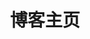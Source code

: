 ---
home: true
layout: BlogHome
icon: home
title: 博客主页
heroImage:  /logo.png
heroText: 嗨
heroFullScreen: true
bgImage: /seacover.JPG
tagline: 去海边 在海边
footer: 欢迎来到我的世界
---
